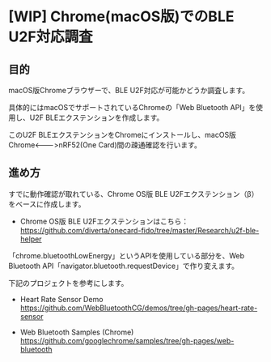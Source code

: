 # [WIP] Chrome(macOS版)でのBLE U2F対応調査

## 目的

macOS版Chromeブラウザーで、BLE U2F対応が可能かどうか調査します。

具体的にはmacOSでサポートされているChromeの「Web Bluetooth API」を使用し、U2F BLEエクステンションを作成します。

このU2F BLEエクステンションをChromeにインストールし、macOS版Chrome<--->nRF52(One Card)間の疎通確認を行います。

## 進め方

すでに動作確認が取れている、Chrome OS版 BLE U2Fエクステンション（β）をベースに作成します。

* Chrome OS版 BLE U2Fエクステンションはこちら：
https://github.com/diverta/onecard-fido/tree/master/Research/u2f-ble-helper

「chrome.bluetoothLowEnergy」というAPIを使用している部分を、Web Bluetooth API「navigator.bluetooth.requestDevice」で作り変えます。

下記のプロジェクトを参考にします。

* Heart Rate Sensor Demo
https://github.com/WebBluetoothCG/demos/tree/gh-pages/heart-rate-sensor

* Web Bluetooth Samples (Chrome) https://github.com/googlechrome/samples/tree/gh-pages/web-bluetooth
